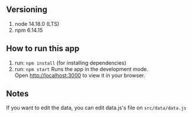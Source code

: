 ## Versioning
1. node 14.18.0 (LTS)
2. npm 6.14.15

## How to run this app
1. run: `npm install` (for installing dependencies)
2. run: `npm start`
Runs the app in the development mode.\
Open [http://localhost:3000](http://localhost:3000) to view it in your browser.

## Notes
If you want to edit the data, you can edit data.js's file on `src/data/data.js`